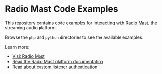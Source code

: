 Radio Mast Code Examples
========================

This repository contains code examples for interacting with [Radio Mast](https://www.radiomast.io), the streaming audio platform.

Browse the `php` and `python` directories to see the available examples.

Learn more:

* [Visit Radio Mast](https://www.radiomast.io)
* [Read the Radio Mast platform documentation](https://www.radiomast.io/docs)
* [Read about custom listener authentication](https://www.radiomast.io/docs/streaming-network/custom-listener-authentication.html)